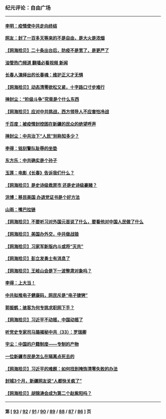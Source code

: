 ### 纪元评论：自由广场
---
#### [李明：疫情使中共走向终结](../../pages/nsc993/n13873538.md?11270330) 
#### [网友：封了一百多天等来的不是自由，是大火是浓烟](../../pages/nsc993/n13873517.md?11270330) 
#### [【网海拾贝】二十条出台后，防疫不是宽了，是更严了](../../pages/nsc993/n13872948.md?11270330) 
#### [油管热门频道 翻墙必看视频 新闻](ok?11270330)
#### [长春人演绎出的长春魂：维护正义才无惧](../../pages/nsc993/n13871764.md?11270330) 
#### [【网海拾贝】动态清零欲松又紧，十字路口寸步难行](../../pages/nsc993/n13872220.md?11270330) 
#### [掸封尘：“阶级斗争”究竟是个什么东西](../../pages/nsc993/n13871387.md?11270330) 
#### [【网海拾贝】应对中共挑战，西方领导人不应害怕冷战](../../pages/nsc993/n13870990.md?11270330) 
#### [千百度：被疫情封控困在新疆的民众的绝望呼声](../../pages/nsc993/n13869856.md?11270330) 
#### [掸封尘：中共治下“人民”别称知多少？](../../pages/nsc993/n13870121.md?11270330) 
#### [李得：铭刻警队耻辱的坐垫](../../pages/nsc993/n13869930.md?11270330) 
#### [东方乐：中共确实是个孙子](../../pages/nsc993/n13869891.md?11270330) 
#### [玉莲：电影《长春》告诉我们什么？](../../pages/nsc993/n13869471.md?11270330) 
#### [【网海拾贝】是史诗级救房市 还是史诗级豪赌？](../../pages/nsc993/n13869495.md?11270330) 
#### [洪博：移民美国 办退党证书是个好方法](../../pages/nsc993/n13869000.md?11270330) 
#### [山雨：嘴巴拉链](../../pages/nsc993/n13869071.md?11270330) 
#### [【网海拾贝】不要听习对外国元首说了什么，要看他对中国人民做了什么](../../pages/nsc993/n13868955.md?11270330) 
#### [【网海拾贝】美国办外交，中共做战狼](../../pages/nsc993/n13868469.md?11270330) 
#### [【网海拾贝】习家军新版内斗或将“灭共”](../../pages/nsc993/n13867461.md?11270330) 
#### [【网海拾贝】彭立发勇士有消息了](../../pages/nsc993/n13866022.md?11270330) 
#### [【网海拾贝】王岐山会是下一波整肃对象吗？](../../pages/nsc993/n13865256.md?11270330) 
#### [李得：上大当！](../../pages/nsc993/n13865562.md?11270330) 
#### [中共拟推电子健康码，网民斥是“电子镣铐”](../../pages/nsc993/n13865108.md?11270330) 
#### [郭振鹤：骇客为何专挑求职网下手？](../../pages/nsc993/n13865133.md?11270330) 
#### [【网海拾贝】习近平不动摇，中国动摇了](../../pages/nsc993/n13864586.md?11270330) 
#### [听党史专家司马璐揭秘中共（33）：罗瑞卿](../../pages/nsc993/n13864609.md?11270330) 
#### [宇尘：中国的户籍制度——专制的产物](../../pages/nsc993/n13864401.md?11270330) 
#### [一位新疆市民是怎么在隔离点死去的](../../pages/nsc993/n13864146.md?11270330) 
#### [【网海拾贝】习近平的难题：如何找到掩饰清零失败的办法](../../pages/nsc993/n13863179.md?11270330) 
#### [封城3个月，新疆网友说“人都快关疯了”](../../pages/nsc993/n13863152.md?11270330) 
#### [【网海拾贝】胡锦涛会成为第二个赵紫阳吗？](../../pages/nsc993/n13861625.md?11270330) 

---
#### 第 [ [93](./93.md?11270330) / [92](./92.md?11270330) / [91](./91.md?11270330) / [90](./90.md?11270330) / [89](./89.md?11270330) / [88](./88.md?11270330) / [87](./87.md?11270330) / [86](./86.md?11270330) ] 页
